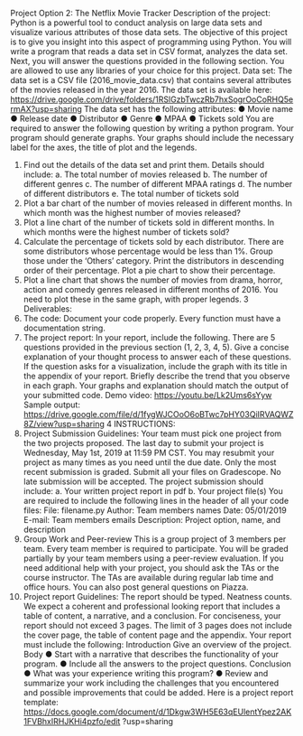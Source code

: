 Project Option 2: The Netflix Movie Tracker
Description of the project: Python is a powerful tool to conduct analysis on large data sets and
visualize various attributes of those data sets. The objective of this project is to give you insight
into this aspect of programming using Python. You will write a program that reads a data set in
CSV format, analyzes the data set. Next, you will answer the questions provided in the following
section. You are allowed to use any libraries of your choice for this project.
Data set: The data set is a CSV file (2016_movie_data.csv) that contains several attributes of the
movies released in the year 2016. The data set is available here:
https://drive.google.com/drive/folders/1RSlGzbTwczRb7hxSogrOoCoRHQ5ermAX?usp=sharing
The data set has the following attributes:
● Movie name
● Release date
● Distributor
● Genre
● MPAA
● Tickets sold
You are required to answer the following question by writing a python program. Your program
should generate graphs. Your graphs should include the necessary label for the axes, the title of
plot and the legends.
1. Find out the details of the data set and print them. Details should include:
a. The total number of movies released
b. The number of different genres
c. The number of different MPAA ratings
d. The number of different distributors
e. The total number of tickets sold
2. Plot a bar chart of the number of movies released in different months. In which month was the
highest number of movies released?
3. Plot a line chart of the number of tickets sold in different months. In which months were the
highest number of tickets sold?
4. Calculate the percentage of tickets sold by each distributor. There are some distributors
whose percentage would be less than 1%. Group those under the ‘Others’ category. Print the
distributors in descending order of their percentage. Plot a pie chart to show their
percentage.
5. Plot a line chart that shows the number of movies from drama, horror, action and comedy
genres released in different months of 2016. You need to plot these in the same graph, with
proper legends.
3
Deliverables:
1. The code: Document your code properly. Every function must have a documentation string.
2. The project report: In your report, include the following.
There are 5 questions provided in the previous section (1, 2, 3, 4, 5). Give a concise explanation
of your thought process to answer each of these questions. If the question asks for a
visualization, include the graph with its title in the appendix of your report.
Briefly describe the trend that you observe in each graph. Your graphs and explanation should
match the output of your submitted code.
Demo video: https://youtu.be/Lk2Ums6sYyw
Sample output:
https://drive.google.com/file/d/1fygWJCOoO6oBTwc7pHY03QiIRVAQWZ8Z/view?usp=sharing
4
INSTRUCTIONS:
1. Project Submission Guidelines:
Your team must pick one project from the two projects proposed.
The last day to submit your project is Wednesday, May 1st, 2019 at 11:59 PM CST.
You may resubmit your project as many times as you need until the due date. Only the most
recent submission is graded. Submit all your files on Gradescope.
No late submission will be accepted.
The project submission should include:
a. Your written project report in pdf
b. Your project file(s)
You are required to include the following lines in the header of all your code files:
File: filename.py
Author: Team members names
Date: 05/01/2019
E-mail: Team members emails
Description: Project option, name, and description
2. Group Work and Peer-review
This is a group project of 3 members per team. Every team member is required to participate.
You will be graded partially by your team members using a peer-review evaluation. If you need
additional help with your project, you should ask the TAs or the course instructor. The TAs are
available during regular lab time and office hours. You can also post general questions on Piazza.
3. Project report Guidelines:
The report should be typed. Neatness counts. We expect a coherent and professional looking
report that includes a table of content, a narrative, and a conclusion. For conciseness, your report
should not exceed 3 pages. The limit of 3 pages does not include the cover page, the table of
content page and the appendix.
Your report must include the following:
Introduction
Give an overview of the project.
Body
● Start with a narrative that describes the functionality of your program.
● Include all the answers to the project questions.
Conclusion
● What was your experience writing this program?
● Review and summarize your work including the challenges that you encountered and possible
improvements that could be added.
Here is a project report template:
https://docs.google.com/document/d/1Dkgw3WH5E63qEUlentYpez2AK1FVBhxIRHJKHi4pzfo/edit
?usp=sharing

